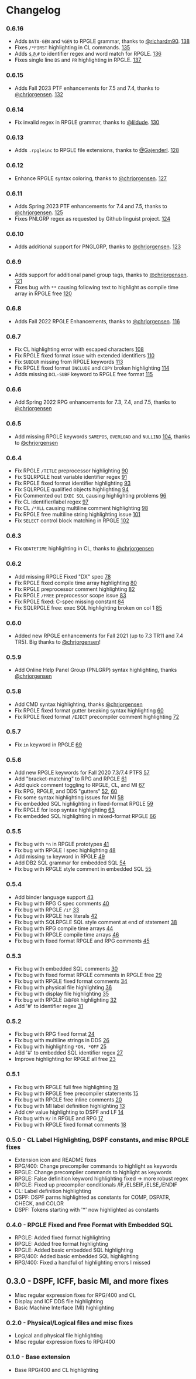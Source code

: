 # Changelog

### 0.6.16

- Adds `DATA-GEN` and `%GEN` to RPGLE grammar, thanks to [@richardm90](https://github.com/richardm90). [138](https://github.com/barrettotte/vscode-ibmi-languages/pull/138)
- Fixes `/*FIRST` highlighting in CL commands. [135](https://github.com/barrettotte/vscode-ibmi-languages/issues/135)
- Adds `$`,`@`,`#` to identifier regex and word match for RPGLE. [136](https://github.com/barrettotte/vscode-ibmi-languages/issues/136)
- Fixes single line `DS` and `PR` highlighting in RPGLE. [137](https://github.com/barrettotte/vscode-ibmi-languages/issues/137)

### 0.6.15

- Adds Fall 2023 PTF enhancements for 7.5 and 7.4, thanks to [@chrjorgensen](https://github.com/chrjorgensen). [132](https://github.com/barrettotte/vscode-ibmi-languages/issues/132)

### 0.6.14

- Fix invalid regex in RPGLE grammar, thanks to [@lildude](https://github.com/lildude). [130](https://github.com/barrettotte/vscode-ibmi-languages/pull/130)

### 0.6.13

- Adds `.rpgleinc` to RPGLE file extensions, thanks to [@GajenderI](https://github.com/GajenderI). [128](https://github.com/barrettotte/vscode-ibmi-languages/issues/128)

### 0.6.12

- Enhance RPGLE syntax coloring, thanks to [@chrjorgensen](https://github.com/chrjorgensen). [127](https://github.com/barrettotte/vscode-ibmi-languages/issues/127)

### 0.6.11

- Adds Spring 2023 PTF enhancements for 7.4 and 7.5, thanks to [@chrjorgensen](https://github.com/chrjorgensen). [125](https://github.com/barrettotte/vscode-ibmi-languages/issues/125)
- Fixes PNLGRP regex as requested by Github linguist project. [124](https://github.com/barrettotte/vscode-ibmi-languages/issues/124)

### 0.6.10

- Adds additional support for PNGLGRP, thanks to [@chrjorgensen](https://github.com/chrjorgensen). [123](https://github.com/barrettotte/vscode-ibmi-languages/issues/123)

### 0.6.9

- Adds support for additional panel group tags, thanks to [@chrjorgensen](https://github.com/chrjorgensen). [121](https://github.com/barrettotte/vscode-ibmi-languages/issues/121)
- Fixes bug with `**` causing following text to highlight as compile time array in RPGLE free [120](https://github.com/barrettotte/vscode-ibmi-languages/issues/120)

### 0.6.8

- Adds Fall 2022 RPGLE Enhancements, thanks to [@chrjorgensen](https://github.com/chrjorgensen). [116](https://github.com/barrettotte/vscode-ibmi-languages/issues/116)

### 0.6.7

- Fix CL highlighting error with escaped characters [108](https://github.com/barrettotte/vscode-ibmi-languages/issues/108)
- Fix RPGLE fixed format issue with extended identifiers [110](https://github.com/barrettotte/vscode-ibmi-languages/issues/110)
- Fix `SUBDUR` missing from RPGLE keywords [113](https://github.com/barrettotte/vscode-ibmi-languages/issues/113)
- Fix RPGLE fixed format `INCLUDE` and `COPY` broken highlighting [114](https://github.com/barrettotte/vscode-ibmi-languages/issues/114)
- Adds missing `DCL-SUBF` keyword to RPGLE free format [115](https://github.com/barrettotte/vscode-ibmi-languages/issues/115)

### 0.6.6

- Add Spring 2022 RPG enhancements for 7.3, 7.4, and 7.5, thanks to [@chrjorgensen](https://github.com/chrjorgensen)

### 0.6.5

- Add missing RPGLE keywords `SAMEPOS`, `OVERLOAD` and `NULLIND` [104](https://github.com/barrettotte/vscode-ibmi-languages/issues/104), thanks to [@chrjorgensen](https://github.com/chrjorgensen)

### 0.6.4

- Fix RPGLE `/TITLE` preprocessor highlighting [90](https://github.com/barrettotte/vscode-ibmi-languages/issues/90)
- Fix SQLRPGLE host variable identifier regex [91](https://github.com/barrettotte/vscode-ibmi-languages/issues/91)
- Fix RPGLE fixed format identifier highlighting [93](https://github.com/barrettotte/vscode-ibmi-languages/issues/93)
- Fix SQLRPGLE qualified objects highlighting [94](https://github.com/barrettotte/vscode-ibmi-languages/issues/94)
- Fix Commented out `EXEC SQL` causing highlighting problems [96](https://github.com/barrettotte/vscode-ibmi-languages/issues/96)
- Fix CL identifier/label regex [97](https://github.com/barrettotte/vscode-ibmi-languages/issues/97)
- Fix CL `/*ALL` causing multiline comment highlighting [98](https://github.com/barrettotte/vscode-ibmi-languages/issues/98)
- Fix RPGLE free multiline string highlighting issue [101](https://github.com/barrettotte/vscode-ibmi-languages/issues/101)
- Fix `SELECT` control block matching in RPGLE [102](https://github.com/barrettotte/vscode-ibmi-languages/issues/102)

### 0.6.3

- Fix `QDATETIME` highlighting in CL, thanks to [@chrjorgensen](https://github.com/chrjorgensen)

### 0.6.2

- Add missing RPGLE Fixed "DX" spec [78](https://github.com/barrettotte/vscode-ibmi-languages/issues/78)
- Fix RPGLE fixed compile time array highlighting [80](https://github.com/barrettotte/vscode-ibmi-languages/issues/80)
- Fix RPGLE preprocessor comment highlighting [82](https://github.com/barrettotte/vscode-ibmi-languages/issues/82)
- Fix RPGLE `/FREE` preprocessor scope issue [83](https://github.com/barrettotte/vscode-ibmi-languages/issues/83)
- Fix RPGLE fixed: C-spec missing constant [84](https://github.com/barrettotte/vscode-ibmi-languages/issues/84)
- Fix SQLRPGLE free: exec SQL highlighting broken on col 1 [85](https://github.com/barrettotte/vscode-ibmi-languages/issues/85)

### 0.6.0

- Added new RPGLE enhancements for Fall 2021 (up to 7.3 TR11 and 7.4 TR5). Big thanks to [@chrjorgensen](https://github.com/chrjorgensen)!

### 0.5.9

- Add Online Help Panel Group (PNLGRP) syntax highlighting, thanks [@chrjorgensen](https://github.com/chrjorgensen)

### 0.5.8

- Add CMD syntax highlighting, thanks [@chrjorgensen](https://github.com/chrjorgensen)
- Fix RPGLE fixed format gutter breaking syntax highlighting [60](https://github.com/barrettotte/vscode-ibmi-languages/issues/60)
- Fix RPGLE fixed format ```/EJECT``` precompiler comment highlighting [72](https://github.com/barrettotte/vscode-ibmi-languages/issues/72)

### 0.5.7

- Fix ```in``` keyword in RPGLE [69](https://github.com/barrettotte/vscode-ibmi-languages/issues/69)

### 0.5.6

- Add new RPGLE keywords for Fall 2020 7.3/7.4 PTFS [57](https://github.com/barrettotte/vscode-ibmi-languages/issues/57)
- Add "bracket-matching" to RPG and RPGLE [61](https://github.com/barrettotte/vscode-ibmi-languages/issues/61)
- Add quick comment toggling to RPGLE, CL, and MI [67](https://github.com/barrettotte/vscode-ibmi-languages/issues/67)
- Fix RPG, RPGLE, and DDS "gutters" [52](https://github.com/barrettotte/vscode-ibmi-languages/issues/52), [60](https://github.com/barrettotte/vscode-ibmi-languages/issues/60)
- Fix some syntax highlighting issues for MI [58](https://github.com/barrettotte/vscode-ibmi-languages/issues/58)
- Fix embedded SQL highlighting in fixed-format RPGLE [59](https://github.com/barrettotte/vscode-ibmi-languages/issues/59)
- Fix RPGLE for loop syntax highlighting [63](https://github.com/barrettotte/vscode-ibmi-languages/issues/63)
- Fix embedded SQL highlighting in mixed-format RPGLE [66](https://github.com/barrettotte/vscode-ibmi-languages/issues/66)

### 0.5.5

- Fix bug with ```*n``` in RPGLE prototypes [41](https://github.com/barrettotte/vscode-ibmi-languages/issues/41)
- Fix bug with RPGLE I spec highlighting [48](https://github.com/barrettotte/vscode-ibmi-languages/issues/48)
- Add missing ```to``` keyword in RPGLE [49](https://github.com/barrettotte/vscode-ibmi-languages/issues/49)
- Add DB2 SQL grammar for embedded SQL [54](https://github.com/barrettotte/vscode-ibmi-languages/issues/54)
- Fix bug with RPGLE style comment in embedded SQL [55](https://github.com/barrettotte/vscode-ibmi-languages/issues/55)

### 0.5.4

- Add binder language support [43](https://github.com/barrettotte/vscode-ibmi-languages/issues/43)
- Fix bug with RPG C spec comments [40](https://github.com/barrettotte/vscode-ibmi-languages/issues/40)
- Fix bug with RPGLE ```/if``` [33](https://github.com/barrettotte/vscode-ibmi-languages/issues/33)
- Fix bug with RPGLE hex literals [42](https://github.com/barrettotte/vscode-ibmi-languages/issues/42)
- Fix bug with SQLRPGLE SQL style comment at end of statement [38](https://github.com/barrettotte/vscode-ibmi-languages/issues/38)
- Fix bug with RPG compile time arrays [44](https://github.com/barrettotte/vscode-ibmi-languages/issues/44)
- Fix bug with RPGLE compile time arrays [46](https://github.com/barrettotte/vscode-ibmi-languages/issues/46)
- Fix bug with fixed format RPGLE and RPG comments [45](https://github.com/barrettotte/vscode-ibmi-languages/issues/45)

### 0.5.3

- Fix bug with embedded SQL comments [30](https://github.com/barrettotte/vscode-ibmi-languages/issues/30)
- Fix bug with fixed format RPGLE comments in RPGLE free [29](https://github.com/barrettotte/vscode-ibmi-languages/issues/29)
- Fix bug with RPGLE fixed format comments [34](https://github.com/barrettotte/vscode-ibmi-languages/issues/34)
- Fix bug with physical file highlighting [36](https://github.com/barrettotte/vscode-ibmi-languages/issues/36)
- Fix bug with display file highlighting [35](https://github.com/barrettotte/vscode-ibmi-languages/issues/35)
- Fix bug with RPGLE ```ENDFOR``` highlighting [32](https://github.com/barrettotte/vscode-ibmi-languages/issues/32)
- Add '#' to identifier regex [31](https://github.com/barrettotte/vscode-ibmi-languages/issues/31)

### 0.5.2

- Fix bug with RPG fixed format [24](https://github.com/barrettotte/vscode-ibmi-languages/issues/24)
- Fix bug with multiline strings in DDS [26](https://github.com/barrettotte/vscode-ibmi-languages/issues/26)
- Fix bug with highlighting ```*ON, *OFF``` [25](https://github.com/barrettotte/vscode-ibmi-languages/issues/25)
- Add '#' to embedded SQL identifier regex [27](https://github.com/barrettotte/vscode-ibmi-languages/issues/27)
- Improve highlighting for RPGLE all free [23](https://github.com/barrettotte/vscode-ibmi-languages/issues/23)

### 0.5.1

- Fix bug with RPGLE full free highlighting [19](https://github.com/barrettotte/vscode-ibmi-languages/issues/19)
- Fix bug with RPGLE free precompiler statements [15](https://github.com/barrettotte/vscode-ibmi-languages/issues/15)
- Fix bug with RPGLE free inline comments [20](https://github.com/barrettotte/vscode-ibmi-languages/issues/20)
- Fix bug with MI label definition highlighting [13](https://github.com/barrettotte/vscode-ibmi-languages/issues/13)
- Add ```CMP``` value highlighting to DSPF and LF [14](https://github.com/barrettotte/vscode-ibmi-languages/issues/14)
- Fix bug with ```H/``` in RPGLE and RPG [17](https://github.com/barrettotte/vscode-ibmi-languages/issues/17)
- Fix bug with RPGLE fixed format comments [18](https://github.com/barrettotte/vscode-ibmi-languages/issues/18)

### 0.5.0 - CL Label Highlighting, DSPF constants, and misc RPGLE fixes

- Extension icon and README fixes
- RPG/400: Change precompiler commands to highlight as keywords
- RPGLE: Change precompiler commands to highlight as keywords
- RPGLE: False definition keyword highlighting fixed -> more robust regex
- RPGLE: Fixed up precompiler conditionals /IF,/ELSEIF,/ELSE,/ENDIF
- CL: Label definition highlighting
- DSPF: DSPF parms highlighted as constants for COMP, DSPATR, CHECK, and COLOR
- DSPF: Tokens starting with '*' now highlighted as constants 

### 0.4.0 - RPGLE Fixed and Free Format with Embedded SQL

- RPGLE: Added fixed format highlighting
- RPGLE: Added free format highlighting
- RPGLE: Added basic embedded SQL highlighting
- RPG/400: Added basic embedded SQL highlighting
- RPG/400: Fixed a handful of highlighting errors I missed

## 0.3.0 - DSPF, ICFF, basic MI, and more fixes

- Misc regular expression fixes for RPG/400 and CL
- Display and ICF DDS file highlighting
- Basic Machine Interface (MI) highlighting

### 0.2.0 - Physical/Logical files and misc fixes

- Logical and physical file highlighting
- Misc regular expression fixes to RPG/400

### 0.1.0 - Base extension

- Base RPG/400 and CL highlighting
